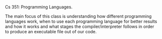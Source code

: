 Cs 351: Programming Languages.

The main focus of this class is understanding how different programming languages work, when to use each programming language for better results and how it works and what stages the compiler/interpreter follows in order to produce an executable file out of our code.  
